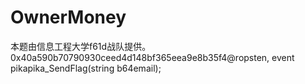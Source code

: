 # OwnerMoney

本题由信息工程大学f61d战队提供。
0x40a590b70790930ceed4d148bf365eea9e8b35f4@ropsten, event pikapika_SendFlag(string b64email);